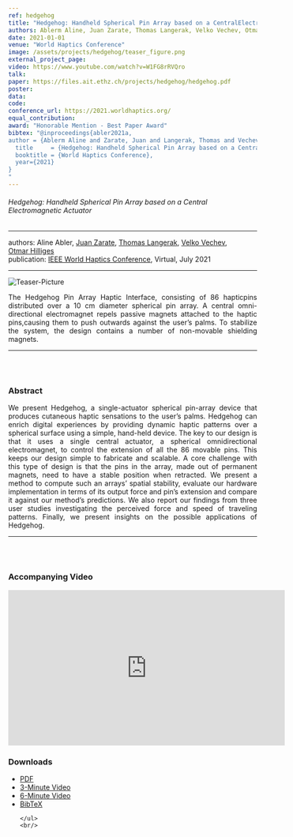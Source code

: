 ```yaml
---
ref: hedgehog
title: "Hedgehog: Handheld Spherical Pin Array based on a CentralElectromagnetic Actuator"
authors: Ablerm Aline, Juan Zarate, Thomas Langerak, Velko Vechev, Otmar Hilliges
date: 2021-01-01
venue: "World Haptics Conference"
image: /assets/projects/hedgehog/teaser_figure.png
external_project_page: 
video: https://www.youtube.com/watch?v=W1FG8rRVQro
talk: 
paper: https://files.ait.ethz.ch/projects/hedgehog/hedgehog.pdf
poster: 
data: 
code: 
conference_url: https://2021.worldhaptics.org/
equal_contribution: 
award: "Honorable Mention - Best Paper Award"
bibtex: "@inproceedings{abler2021a,
author = {Ablerm Aline and Zarate, Juan and Langerak, Thomas and Vechev, Velko and Hilliges, Otmar},
  title     = {Hedgehog: Handheld Spherical Pin Array based on a CentralElectromagnetic Actuator},
  booktitle = {World Haptics Conference},
  year={2021}
}
"
---
```


<h6> Hedgehog: Handheld Spherical Pin Array based on a Central Electromagnetic Actuator </h6>
<hr />

<div class="fullcol">
    <div class="teaser-info-projectpage">
            <span class="normalcap">authors:</span>
            <span class="authorcap">
                <nobr>Aline Abler, </nobr>
                <nobr><a href="/people/jzarate/" title="Juan Zarate">Juan Zarate</a>, </nobr>
                <nobr><a href="/people/tlangerak/" title="Thomas Langerak">Thomas Langerak</a>, </nobr>
                 <nobr><a href="/people/vechev/" title="Velko Vechev">Velko Vechev</a>, </nobr>
                <nobr><a href="/people/hilliges/" title="Otmar Hilliges">Otmar Hilliges</a> </nobr>
            </span>
            <br/>
            <span class="normalcap"><nobr>publication: </nobr></span>
            <span class="authorcap">
                <a class="a-text-ext" href="https://2021.worldhaptics.org/" title="IEEE Conference">IEEE World Haptics Conference</a>, Virtual, July 2021
            </span>
        <hr />
    </div>
</div>

<div class="fullcol">
    <img class="fullcol" src="<?php ait_root_dir();?>projects/2021/hedgehog/teaser_figure.png" alt="Teaser-Picture"/>
    <div class="fullcol">
        <p align="justify">
            <span class="figurecap">
The Hedgehog Pin Array Haptic Interface, consisting of 86 hapticpins distributed over a 10 cm diameter spherical pin array. A central omni-directional electromagnet repels passive magnets attached to the haptic pins,causing them to push outwards against the user’s palms. To stabilize the system, the design contains a number of non-movable shielding magnets.
           </span>
        </p>
        <hr />
        <br/>
        <br/>
    </div>
</div>


<div class="fullcol">
    <h3>Abstract</h3>
    <p align="justify">
        We present Hedgehog, a single-actuator spherical pin-array device that produces cutaneous haptic sensations to the user’s palms. Hedgehog can enrich digital experiences by providing dynamic haptic patterns over a spherical surface using a simple, hand-held device. The key to our design is that it uses a single central actuator, a spherical omnidirectional electromagnet, to control the extension of all the 86 movable pins. This keeps our design simple to fabricate and scalable. A core challenge with this type of design is that the pins in the array, made out of permanent magnets, need to  have a stable position when retracted. We present a method to compute such an arrays’ spatial stability, evaluate our hardware implementation in terms of its output force and pin’s extension and compare it against our method’s predictions. We also report our findings from three user studies  investigating the perceived force and speed of traveling patterns. Finally, we present insights on the possible applications of Hedgehog.
    </p>
    <hr />
    <br/>
    <br/>
</div>

<div class="fullcol">
<h3>Accompanying Video</h3>
    <div class="video" align="center">
<iframe width="560" height="315" src="https://www.youtube.com/embed/W1FG8rRVQro" frameborder="0" allow="accelerometer; autoplay; encrypted-media; gyroscope; picture-in-picture" allowfullscreen></iframe>
    </div>
</div>

<div class="fullcol">
 <h3>Downloads</h3>
    <ul class="linklist">
        <li class="a-pdf"><a title="PDF" href="<?php ait_root_dir();?>projects/2021/hedgehog/downloads/hedgehog.pdf">PDF</a></li>
        <li class="a-vid"><a title="Video" href="<?php ait_root_dir();?>projects/2021/hedgehog/downloads/hedgehog_3min.mp4">3-Minute Video</a></li>
        <li class="a-vid"><a title="Video" href="<?php ait_root_dir();?>projects/2021/hedgehog/downloads/hedgehog_6min.mp4">6-Minute Video</a></li>
        <li class="a-bib"><a title="BibTex" href="<?php ait_root_dir();?>projects/2021/hedgehog/hedgehog.bib">BibTeX</a></li>

    </ul>
    <br/>
